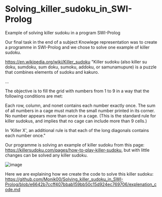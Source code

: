 # Solving_killer_sudoku_in_SWI-Prolog
Example of solving killer sudoku in a program SWI-Prolog

Our final task in the end of a subject Knowlege representation was to create a programme in SWI-Prolog and we chose to solve one example of killer sudoku.

https://en.wikipedia.org/wiki/Killer_sudoku
"Killer sudoku (also killer su doku, sumdoku, sum doku, sumoku, addoku, or samunamupure) is a puzzle that combines elements of sudoku and kakuro.

...

The objective is to fill the grid with numbers from 1 to 9 in a way that the following conditions are met:

Each row, column, and nonet contains each number exactly once.
The sum of all numbers in a cage must match the small number printed in its corner.
No number appears more than once in a cage. (This is the standard rule for killer sudokus, and implies that no cage can include more than 9 cells.)

In 'Killer X', an additional rule is that each of the long diagonals contains each number once."


Our programme is solving an example of killer sudoku from this page: 
https://killersudoku.com/pages/how-to-play-killer-sudoku,
but with little changes can be solved any killer sudoku. 

![image](https://user-images.githubusercontent.com/106586406/171146099-79a4a0e9-326a-4a56-9617-847bbb1230eb.png)

Here we are explaining how we create the code to solve this killer sudoku: 
https://github.com/Monik00/Solving_killer_sudoku_in_SWI-Prolog/blob/e6642b7ccff407bbab159bb50c15d924ec769706/explenation_code.md
